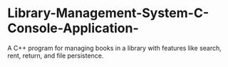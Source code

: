 # Library-Management-System-C-Console-Application-
A C++ program for managing books in a library with features like search, rent, return, and file persistence.
